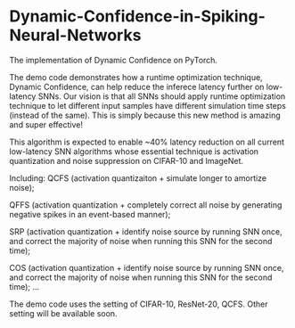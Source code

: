 # Dynamic-Confidence-in-Spiking-Neural-Networks
The implementation of Dynamic Confidence on PyTorch.

The demo code demonstrates how a runtime optimization technique, Dynamic Confidence, can help reduce the inferece latency further on low-latency SNNs. Our vision is that all SNNs should apply runtime optimization technique to let different input samples have different simulation time steps (instead of the same). This is simply because this new method is amazing and super effective!

This algorithm is expected to enable ~40% latency reduction on all current low-latency SNN algorithms whose essential technique is activation quantization and noise suppression on CIFAR-10 and ImageNet.

Including:
QCFS (activation quantizaiton + simulate longer to amortize noise);

QFFS (activation quantization + completely correct all noise by generating negative spikes in an event-based manner);

SRP (activation quantization + identify noise source by running SNN once, and correct the majority of noise when running this SNN for the second time);

COS (activation quantization + identify noise source by running SNN once, and correct the majority of noise when running this SNN for the second time);
...


The demo code uses the setting of CIFAR-10, ResNet-20, QCFS. Other setting will be available soon.


